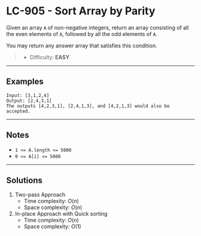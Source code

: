 # LC-905 - Sort Array by Parity

Given an array `A` of non-negative integers, return an array consisting of all the even elements of `A`, followed by all the odd elements of `A`.

You may return any answer array that satisfies this condition.

> * Difficulty: **EASY**

---
## Examples

```
Input: [3,1,2,4]
Output: [2,4,3,1]
The outputs [4,2,3,1], [2,4,1,3], and [4,2,1,3] would also be accepted.
```

---
## Notes

* `1 <= A.length <= 5000`
* `0 <= A[i] <= 5000`

---
## Solutions

1. Two-pass Approach
    * Time complexity: $O(n)$
    * Space complexity: $O(n)$
2. In-place Approach with Quick sorting
    * Time complexity: $O(n)$
    * Space complexity: $O(1)$